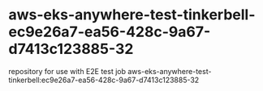 # aws-eks-anywhere-test-tinkerbell-ec9e26a7-ea56-428c-9a67-d7413c123885-32
repository for use with E2E test job aws-eks-anywhere-test-tinkerbell:ec9e26a7-ea56-428c-9a67-d7413c123885-32
